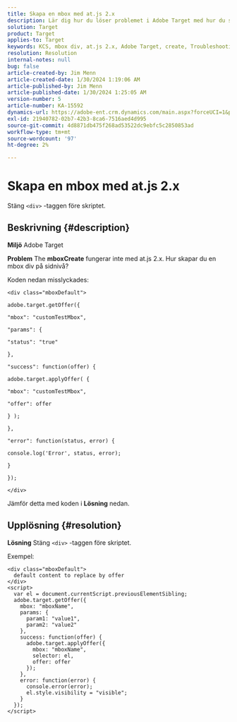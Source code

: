 ```yaml
---
title: Skapa en mbox med at.js 2.x
description: Lär dig hur du löser problemet i Adobe Target med hur du skapar en mbox div på sidnivå.
solution: Target
product: Target
applies-to: Target
keywords: KCS, mbox div, at.js 2.x, Adobe Target, create, Troubleshooting
resolution: Resolution
internal-notes: null
bug: false
article-created-by: Jim Menn
article-created-date: 1/30/2024 1:19:06 AM
article-published-by: Jim Menn
article-published-date: 1/30/2024 1:25:05 AM
version-number: 5
article-number: KA-15592
dynamics-url: https://adobe-ent.crm.dynamics.com/main.aspx?forceUCI=1&pagetype=entityrecord&etn=knowledgearticle&id=28eab48a-0dbf-ee11-9079-6045bd006268
exl-id: 21940782-02b7-42b3-8ca6-7516aed4d995
source-git-commit: 4d8871db475f268ad53522dc9ebfc5c2850853ad
workflow-type: tm+mt
source-wordcount: '97'
ht-degree: 2%

---
```


# Skapa en mbox med at.js 2.x


Stäng `<div>` -taggen före skriptet.

## Beskrivning {#description}


<b>Miljö</b>
Adobe Target

<b>Problem</b>
The <b>mboxCreate</b> fungerar inte med at.js 2.x. Hur skapar du en mbox div på sidnivå?

Koden nedan misslyckades:


```
<div class="mboxDefault">

adobe.target.getOffer({

"mbox": "customTestMbox",

"params": {

"status": "true"

},

"success": function(offer) {

adobe.target.applyOffer( {

"mbox": "customTestMbox",

"offer": offer

} );

},

"error": function(status, error) {

console.log('Error', status, error);

}

});

</div>
```




Jämför detta med koden i <b>Lösning</b> nedan.


## Upplösning {#resolution}


<b>Lösning</b>
Stäng `<div>` -taggen före skriptet.

Exempel:


```
<div class="mboxDefault"> 
  default content to replace by offer 
</div> 
<script> 
  var el = document.currentScript.previousElementSibling;
  adobe.target.getOffer({
    mbox: "mboxName",
    params: {
      param1: "value1",
      param2: "value2"
    },
    success: function(offer) {
      adobe.target.applyOffer({
        mbox: "mboxName",
        selector: el,
        offer: offer
      });
    },
    error: function(error) {
      console.error(error);
      el.style.visibility = "visible";
    }
  });
</script>
```
